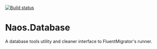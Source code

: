 [![Build status](https://ci.appveyor.com/api/projects/status/github/NaosFramework/Naos.Database?branch=master&svg=true)](https://ci.appveyor.com/project/NaosLLC/naos-database)

Naos.Database
=============
A database tools utility and cleaner interface to FluentMigrator's runner.
